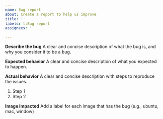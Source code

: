 ```yaml
---
name: Bug report
about: Create a report to help us improve
title: ''
labels: t:Bug report
assignees: ''

---
```


**Describe the bug**
A clear and concise description of what the bug is, and why you consider it to be a bug.

**Expected behavior**
A clear and concise description of what you expected to happen.

**Actual behavior**
A clear and concise description with steps to reproduce the issues.

1. Step 1
2. Step 2

**Image impacted**
Add a label for each image that has the bug (e.g., ubuntu, mac, window)
